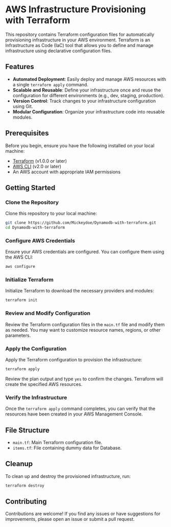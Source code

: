 # AWS Infrastructure Provisioning with Terraform

This repository contains Terraform configuration files for automatically provisioning infrastructure in your AWS environment. Terraform is an Infrastructure as Code (IaC) tool that allows you to define and manage infrastructure using declarative configuration files.

## Features

- **Automated Deployment**: Easily deploy and manage AWS resources with a single `terraform apply` command.
- **Scalable and Reusable**: Define your infrastructure once and reuse the configuration for different environments (e.g., dev, staging, production).
- **Version Control**: Track changes to your infrastructure configuration using Git.
- **Modular Configuration**: Organize your infrastructure code into reusable modules.

## Prerequisites

Before you begin, ensure you have the following installed on your local machine:

- [Terraform](https://www.terraform.io/downloads.html) (v1.0.0 or later)
- [AWS CLI](https://aws.amazon.com/cli/) (v2.0 or later)
- An AWS account with appropriate IAM permissions

## Getting Started

### Clone the Repository

Clone this repository to your local machine:

```bash
git clone https://github.com/Mickeydoe/Dynamodb-with-terraform.git
cd Dynamodb-with-terraform
```

### Configure AWS Credentials

Ensure your AWS credentials are configured. You can configure them using the AWS CLI:

```bash
aws configure
```

### Initialize Terraform

Initialize Terraform to download the necessary providers and modules:

```bash
terraform init
```

### Review and Modify Configuration

Review the Terraform configuration files in the `main.tf` file and modify them as needed. You may want to customize resource names, regions, or other parameters.

### Apply the Configuration

Apply the Terraform configuration to provision the infrastructure:

```bash
terraform apply
```

Review the plan output and type `yes` to confirm the changes. Terraform will create the specified AWS resources.

### Verify the Infrastructure

Once the `terraform apply` command completes, you can verify that the resources have been created in your AWS Management Console.

## File Structure

- `main.tf`: Main Terraform configuration file.
- `items.tf`: File containing dummy data for Database.

## Cleanup

To clean up and destroy the provisioned infrastructure, run:

```bash
terraform destroy
```

## Contributing

Contributions are welcome! If you find any issues or have suggestions for improvements, please open an issue or submit a pull request.


